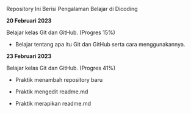 Repository Ini Berisi Pengalaman Belajar di Dicoding


**20 Februari 2023**  

Belajar kelas Git dan GitHub. (Progres 15%)

  * Belajar tentang apa itu Git dan GitHub serta cara menggunakannya.


**23 Februari 2023**  

Belajar kelas Git dan GitHub. (Progres 41%)

  * Praktik menambah repository baru

  * Praktik mengedit readme.md

  * Praktik merapikan readme.md

